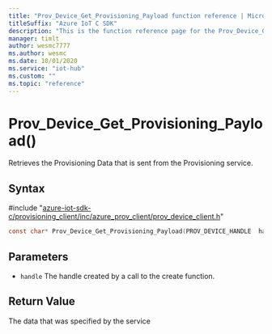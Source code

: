 ```yaml
---                             
title: "Prov_Device_Get_Provisioning_Payload function reference | Microsoft Docs" 
titleSuffix: "Azure IoT C SDK"            
description: "This is the function reference page for the Prov_Device_Get_Provisioning_Payload() function in the Azure IoT C SDK. This SDK is used with Azure IoT Hub and Azure IoT Hub Device Provisioning Service"            
manager: timlt                 
author: wesmc7777              
ms.author: wesmc               
ms.date: 10/01/2020                    
ms.service: "iot-hub"             
ms.custom: ""                
ms.topic: "reference"        
---                            
```


# Prov_Device_Get_Provisioning_Payload()

Retrieves the Provisioning Data that is sent from the Provisioning service.

## Syntax

\#include "[azure-iot-sdk-c/provisioning_client/inc/azure_prov_client/prov_device_client.h](../prov-device-client-h.md)"  
```C
const char* Prov_Device_Get_Provisioning_Payload(PROV_DEVICE_HANDLE  handle);
```

## Parameters
* `handle` The handle created by a call to the create function.

## Return Value
The data that was specified by the service


